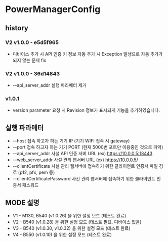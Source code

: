# PowerManagerConfig

## history

### V2 v1.0.0 - e5d5f965
* 디바이스 추가 시 API 인증 키 정보 자동 추가 시 Exception 발생으로 자동 추가가 되지 않는 문제 fix

### V2 v1.0.0 - 36d14843
* --api_server_addr 실행 파라메터 제거

### v1.0.1

* version parameter 요청 시 Revision 정보가 표시되게 기능을 추가하였습니다.

## 실행 파라메터

* --host 접속 하고자 하는 기기 IP (기기 WIFI 접속 시 gateway)
* --port 접속 하고자 하는 기기 PORT (현재 5000번 포트만 이용중인 것으로 파악)
* --api_server_addr 사설 API 인증 서버 URL (ex) https://10.0.0.5:18443
* --web_server_addr 사설 관리 웹서버 URL (ex) https://10.0.0.5/
* --clientCertificate 사설 관리 웹서버에 접속하기 위한 클라이언트 인증서 파일 경로 (p12, pfx, pem 등)
* --clientCertificatePassword 사선 관리 웹서버에 접속하기 위한 클라이언트 인증서 패스워드

## MODE 설명

* V1 - M130, B540 (v1.0.26) 을 위한 설정 모드 (테스트 완료)
* V2 - B540 (v1.0.28) 을 위한 설정 모드 (테스트 필요, 디바이스 없음)
* V3 - B540 (v1.0.30, v1.0.32) 을 위한 설정 모드 (테스트 완료)
* V4 - B550 (v1.0.10) 을 위한 설정 모드 (테스트 완료)
